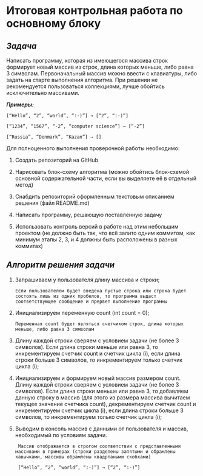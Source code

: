 # **Итоговая контрольная работа по основному блоку**

## ***Задача***

Написать программу, которая из имеющегося массива строк формирует новый массив из строк, длина которых меньше, либо равна 3 символам. Первоначальный массив можно ввести с клавиатуры, либо задать на старте выполнения алгоритма. При решении не рекомендуется пользоваться коллекциями, лучше обойтись исключительно массивами.

***Примеры:***

    [“Hello”, “2”, “world”, “:-)”] → [“2”, “:-)”]

    [“1234”, “1567”, “-2”, “computer science”] → [“-2”]

    [“Russia”, “Denmark”, “Kazan”] → []

Для полноценного выполнения проверочной работы необходимо:

1. Создать репозиторий на GitHub

2. Нарисовать блок-схему алгоритма (можно обойтись блок-схемой основной содержательной части, если вы выделяете её в отдельный метод)

3. Снабдить репозиторий оформленным текстовым описанием решения (файл README.md)

4. Написать программу, решающую поставленную задачу

5. Использовать контроль версий в работе над этим небольшим проектом (не должно быть так, что всё залито одним коммитом, как минимум этапы 2, 3, и 4 должны быть расположены в разных коммитах)

## ***Алгоритм решения задачи***

1. Запрашиваем у пользователя длину массива и строки;

    `Если пользователем будет введена пустые строка или строка будет состоять лишь из одних пробелов, то программа выдаст соответствующее сообщение и прервет выполнение программы`

2. Инициализируем переменную count (int count = 0);

    `Переменная count будет являться счетчиком строк, длина которых меньше, либо равна 3 символам`

3. Длину каждой строки сверяем с условием задачи (не более 3 символов). Если длина строки меньше или равна 3, то инкрементируем счетчик count и счетчик цикла (i), если длина строки больше 3 символов, то инкрементируем только счетчик цикла (i);

4. Инициализируем и формируем новый массив размером count. Длину каждой строки сверяем с условием задачи (не более 3 символов). Если длина строки меньше или равна 3, то добавляем данную строку в массив (для этого из размера массива вычитаем текущее значение счетчика count), декрементируем счетчик count и инкрементируем счетчик цикла (i), если длина строки больше 3 символов, то инкрементируем только счетчик цикла (i);

5. Выводим в консоль массив с данными от пользователя и массив, необходимый по условиям задачи.
    
    ` Массив отображается в строгом соответствии с представленными массивами в примерах (строки разделены запятыми и обрамлены кавычками, массивы обрамлены квадртаными скобками)`
        
        [“Hello”, “2”, “world”, “:-)”] → [“2”, “:-)”]